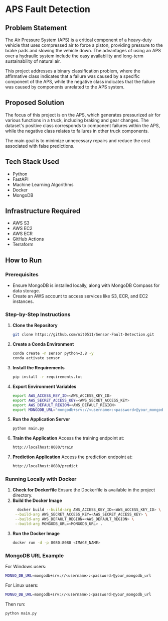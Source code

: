 
# APS Fault Detection

## Problem Statement
The Air Pressure System (APS) is a critical component of a heavy-duty vehicle that uses compressed air to force a piston, providing pressure to the brake pads and slowing the vehicle down. The advantages of using an APS over a hydraulic system include the easy availability and long-term sustainability of natural air.

This project addresses a binary classification problem, where the affirmative class indicates that a failure was caused by a specific component of the APS, while the negative class indicates that the failure was caused by components unrelated to the APS system.

## Proposed Solution
The focus of this project is on the APS, which generates pressurized air for various functions in a truck, including braking and gear changes. The dataset's positive class corresponds to component failures within the APS, while the negative class relates to failures in other truck components.

The main goal is to minimize unnecessary repairs and reduce the cost associated with false predictions.

## Tech Stack Used
- Python
- FastAPI
- Machine Learning Algorithms
- Docker
- MongoDB

## Infrastructure Required
- AWS S3
- AWS EC2
- AWS ECR
- GitHub Actions
- Terraform

## How to Run

### Prerequisites
- Ensure MongoDB is installed locally, along with MongoDB Compass for data storage.
- Create an AWS account to access services like S3, ECR, and EC2 instances.

### Step-by-Step Instructions

1. **Clone the Repository**
   ```bash
   git clone https://github.com/nit0511/Sensor-Fault-Detection.git
   ```
2. **Create a Conda Environment**
   ```bash
   conda create -n sensor python=3.8 -y
   conda activate sensor
   ```
3. **Install the Requirements**
   ```bash
   pip install -r requirements.txt
   ```
4. **Export Environment Variables**
   ```bash
   export AWS_ACCESS_KEY_ID=<AWS_ACCESS_KEY_ID>
   export AWS_SECRET_ACCESS_KEY=<AWS_SECRET_ACCESS_KEY>
   export AWS_DEFAULT_REGION=<AWS_DEFAULT_REGION>
   export MONGODB_URL="mongodb+srv://<username>:<password>@your_mongodb_url"
   ```
5. **Run the Application Server**
   ```bash
   python main.py
   ```
6. **Train the Application** Access the training endpoint at:
   ```bash
   http://localhost:8080/train
   ```
7. **Prediction Application** Access the prediction endpoint at:
   ```bash
   http://localhost:8080/predict
   ```

### Running Locally with Docker

1. **Check for Dockerfile** Ensure the Dockerfile is available in the project directory.
2. **Build the Docker Image**
   ```bash
     docker build --build-arg AWS_ACCESS_KEY_ID=<AWS_ACCESS_KEY_ID> \
    --build-arg AWS_SECRET_ACCESS_KEY=<AWS_SECRET_ACCESS_KEY> \
    --build-arg AWS_DEFAULT_REGION=<AWS_DEFAULT_REGION> \
    --build-arg MONGODB_URL=<MONGODB_URL> .
   ```
3. **Run the Docker Image**
   ```bash
   docker run -d -p 8080:8080 <IMAGE_NAME>
   ```
### MongoDB URL Example
For Windows users:
  ```bash
MONGO_DB_URL=mongodb+srv://<username>:<password>@your_mongodb_url
  ```
For Linux users:
  ```bash
MONGO_DB_URL=mongodb+srv://<username>:<password>@your_mongodb_url
  ```
Then run:
  ```bash
python main.py
  ```
